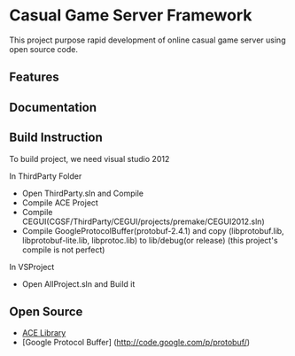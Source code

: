 Casual Game Server Framework 
=============

This project purpose rapid development of online casual game server using open source code. 

Features
-------

Documentation
-------

Build Instruction
-------
To build project, we need visual studio 2012

In ThirdParty Folder
* Open ThirdParty.sln and Compile
* Compile ACE Project
* Compile CEGUI(CGSF/ThirdParty/CEGUI/projects/premake/CEGUI2012.sln)
* Compile GoogleProtocolBuffer(protobuf-2.4.1) and copy (libprotobuf.lib, libprotobuf-lite.lib, libprotoc.lib) to lib/debug(or release)
  (this project's compile is not perfect)
  
In VSProject
* Open AllProject.sln and Build it

Open Source
-------
* [ACE Library](http://download.dre.vanderbilt.edu/)
* [Google Protocol Buffer] (http://code.google.com/p/protobuf/)